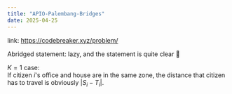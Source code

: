 ```yaml
---
title: "APIO-Palembang-Bridges"
date: 2025-04-25
---
```

<script src="https://polyfill.io/v3/polyfill.min.js?features=es6"></script>
<script id="MathJax-script" async
  src="https://cdn.jsdelivr.net/npm/mathjax@3/es5/tex-mml-chtml.js">
</script>

link: https://codebreaker.xyz/problem/ 

Abridged statement: lazy, and the statement is quite clear 🤡

$K=1$ case:  
If citizen $i$'s office and house are in the same zone, the distance that citizen has to travel is obviously $|S_i-T_i|$.  




